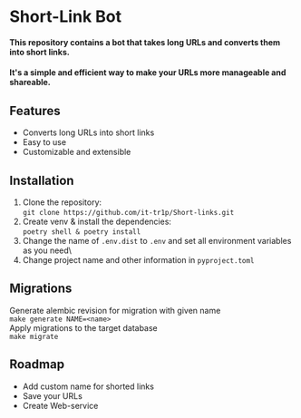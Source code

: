 # Short-Link Bot

#### This repository contains a bot that takes long URLs and converts them into short links. 
#### It's a simple and efficient way to make your URLs more manageable and shareable.

## Features
+ Converts long URLs into short links
+ Easy to use 
+ Customizable and extensible

## Installation  
1. Clone the repository:\
`git clone https://github.com/it-tr1p/Short-links.git`
2. Create venv & install the dependencies:\
`poetry shell & poetry install`
3. Change the name of `.env.dist` to `.env` and set all environment variables as you need\
4. Change project name and other information in `pyproject.toml`

## Migrations
Generate alembic revision for migration with given name \
`make generate NAME=<name>` \
Apply migrations to the target database \
`make migrate`

## Roadmap
+ Add custom name for shorted links
+ Save your URLs
+ Create Web-service
